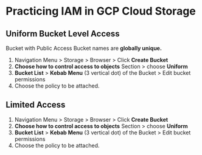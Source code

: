 # Practicing IAM in GCP Cloud Storage

## Uniform Bucket Level Access

Bucket with Public Access
Bucket names are **globally unique.**

1. Navigation Menu > Storage > Browser > Click **Create Bucket**
2. **Choose how to control access to objects** Section > choose **Uniform**
3. **Bucket List** > **Kebab Menu** (3 vertical dot) of the Bucket > Edit bucket permissions
4. Choose the policy to be attached.

## Limited Access 

1. Navigation Menu > Storage > Browser > Click **Create Bucket**
2. **Choose how to control access to objects** Section > choose **Uniform**
3. **Bucket List** > **Kebab Menu** (3 vertical dot) of the Bucket > Edit bucket permissions
4. Choose the policy to be attached.